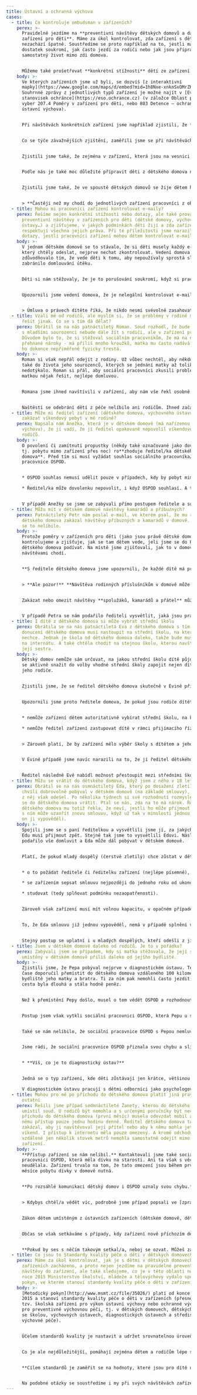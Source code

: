 ```yaml
---
title: Ústavní a ochranná výchova
cases:
  - title: Co kontroluje ombudsman v zařízeních?
    perex: >-
      Pravidelně jezdíme na **preventivní návštěvy dětských domovů a dalších
      zařízení pro děti**. Máme za úkol kontrolovat, zda zařízení s dětmi
      nezachází špatně. Soustředíme se proto například na to, jestli mají děti
      dostatek soukromí, jak často jezdí za rodiči nebo jak jsou připravovány na
      samostatný život mimo zdi domova.


      Můžeme také prošetřovat **konkrétní stížnosti** dětí ze zařízení. Třeba, když jim vychovatelé zakazují volné vycházky nebo nechtějí pustit na víkend.
    body: >-
      Ve kterých zařízeních jsme už byli, se dozvíš [z interaktivní
      mapky](https://www.google.com/maps/d/embed?mid=1h8Nxe-xnknSxOMrZKUyud0jmjdpsLAyt&hl=cs&ll=49.860819393211585%2C15.441935000000022&z=8).
      Souhrnné zprávy z jednotlivých typů zařízení je možné najít v [Evidenci
      stanovisek ochránce](https://eso.ochrance.cz) (v záložce Oblast práva
      vyber 207.4 Poměry v zařízení pro děti, nebo 803 Detence — ochranná nebo
      ústavní výchova).


      Při návštěvách konkrétních zařízení jsme například zjistili, že **některé děti nemají dostatek soukromí**. Například si nemohly uzamknout záchod, ve sprchách nebyly závěsy a v koupelnách nebyl žádný prostor, kam by bylo možné pověsit si třeba ručník. Také jsme občas narazili na to, že děti u postele neměly ani lampičku, aby si mohly číst.


      Co se týče závažnějších zjištění, zaměřili jsme se při návštěvách také na to, jak často jezdí děti za svými rodiči nebo jak jim pracovníci domova pomáhají s kontakty se sourozenci (osobní návštěvy, telefonáty apod.). 


      Zjistili jsme také, že zejména v zařízení, která jsou na vesnici či v menším městě, je těžké zajistit, aby děti z domovů mohly docházet do běžných kroužků mimo zařízení s ostatními kamarády. To je ale důležité! **Děti ze zařízení by neměly mít své speciální kroužky za zdmi zařízení, přestat hrát na klavír nebo hrát fotbal jen proto, že je obtížnější to zajistit.** 


      Podle nás je také moc důležité připravit děti z dětského domova na okamžik, kdy stejně jako ostatní děti, z domova odejdou a budou se o sebe muset samy postarat. Je tedy běžnou praxí, že se děti učí vařit, prát, uklízet si, společně hospodařit s rozpočtem rodinné skupiny nebo například vyřídit nejdůležitější věci na úřadě.


      Zjistili jsme také, že ve spoustě dětských domovů se žije dětem hodně podobně jako v rodinách. Mají třeba takový malý byt, kde jsou pokoje po dvou, společná kuchyňka a koupelna a stará se o ně teta. Ta si s nimi hraje, píše úkoly, jezdí na výlety, chodí na nákupy, navštěvuje lékaře nebo jim i zakládá fotky do alba, aby měly vzpomínky na hezké chvíle.


      > **Častěji než my chodí do jednotlivých zařízení pracovníci z obecních úřadů (orgánů sociálně-právní ochrany dětí, také označované jako OSPOD či "sociálka") a státní zástupci.** Je velmi důležité, aby při svých návštěvách mluvili s dětmi o samotě - bez přítomnosti dalších osob. Jejich úkolem je zjistit, jestli je v domově vše v pořádku, jestli se nedá něco zlepšit, jestli už nejsou podmínky pro návrat dítěte k jeho rodině. Měli by proto dětem na sebe nechat i kontakt (vizitku nebo informaci například na nástěnce), aby jim děti mohly napsat třeba e-mail.
  - title: Mohou mi pracovníci zařízení kontrolovat e-maily?
    perex: Řešíme nejen konkrétní stížnosti nebo dotazy, ale také provádíme
      preventivní návštěvy v zařízeních pro děti (dětské domovy, výchovné
      ústavy…) a zjišťujeme, v jakých podmínkách děti žijí a zda zařízení
      respektují všechna jejich práva. Při té příležitosti jsme narazili na
      dotazy, jestli pracovníci zařízení mohou dětem kontrolovat e-maily.
    body: >-
      V jednom dětském domově se to stávalo, že si děti musely každý e-mail,
      který chtěly odeslat, nejprve nechat zkontrolovat. Vedení domova to
      zdůvodňovalo tím, že vede děti k tomu, aby nepoužívaly sprostá slova, a
      zabránilo domlouvání útěku. 


      Děti si nám stěžovaly, že je to porušování soukromí, když si pracovníci čtou jejich (někdy i intimní) e-maily přátelům, partnerům, rodině.


      Upozornili jsme vedení domova, že je nelegální kontrolovat e-mailovou poštu. Vyzvali jsme vedení domova, aby s takovou praxí přestalo. 


      > Úmluva o právech dítěte říká, že nikdo nesmí svévolně zasahovat do soukromého života, rodiny, domova a korespondence dítěte. Korespondencí se přitom dnes nemyslí jen klasická pošta, ale i e-maily, sms zprávy, vzkazy na Facebooku apod..
  - title: Vzali mě od rodičů, ale myslím si, že se problémy v rodině měly a mohly
      řešit jinak. Co se s tím dá dělat?
    perex: Obrátil se na nás patnáctiletý Roman. Soud rozhodl, že bude lepší, když i
      s mladšími sourozenci nebude dále žít s rodiči, ale v zařízení pro děti.
      Důvodem bylo to, že si stěžoval sociálním pracovníkům, že má na něj matka
      přehnané nároky - má příliš mnoho kroužků, matka mu často nadává a někdy
      ho dokonce nepřiměřeně fyzicky trestá.
    body: >-
      Roman si však nepřál odejít z rodiny. Už vůbec nechtěl, aby někdo zasáhl
      také do života jeho sourozenců, kterých se jednání matky až tolik
      nedotýkalo. Roman si přál, aby sociální pracovníci zkusili problémy s
      matkou nějak řešit, nejlépe domluvou.


      Romana jsme ihned navštívili v zařízení, aby nám vše řekl osobně. Také jsme jednali se sociálními pracovníky OSPOD, na které si Roman stěžoval. Společně jsme hledali co nejrychlejší řešení tak, aby se Roman i se sourozenci mohl vrátit domů a zároveň se tam cítil bezpečně.


      Naštěstí se odebrání dětí z péče nelíbilo ani rodičům. Ihned začali spolupracovali s pracovníky OSPOD. Souhlasili s tím, že budou docházet do poradny, ve které jim poradí, jak řešit napjaté vztahy v rodině, zejména mezi matkou a dětmi. Díky tomu se přístup matky k dětem změnil a sourozenci se mohli vrátit domů.
  - title: Může mi ředitel zařízení (dětského domova, výchovného ústavu apod.)
      zakázat víkendový pobyt v mé rodině?
    perex: Napsala nám Anežka, která je v dětském domově (má nařízenou ústavní
      výchovu), že jí vadí, že jí ředitel opakovaně nepovolil víkendové pobyty u
      rodičů.
    body: >-
      O povolení či zamítnutí propustky (někdy také označované jako dovolenky,
      tj. pobytu mimo zařízení přes noc) ro**zhoduje ředitel/ka dětského
      domova**. Před tím si musí vyžádat souhlas sociálního pracovníka/ sociální
      pracovnice OSPOD. 


      * OSPOD souhlas nemusí udělit pouze v případech, kdy by pobyt mimo zařízení nebyl v zájmu dítěte (např. pokud rodiče nemají kde pobývat, dítěti ubližují nebo se mu nevěnují).

      * Ředitel/ka může dovolenku nepovolit, i když OSPOD souhlasí. A to pokud usoudí, že pobyt pro dítě není z nějakého důvodu vhodný (třeba se ukáže, že rodiče ztratili v mezidobí bydlení a nemají dítě kam vzít). 


      V případě Anežky se jsme se zabývali přímo postupem ředitele a sociálního pracovníka OSPOD. Zjistili jsme, že nepostupovali správně. Nebyl žádný důvod nepovolit Anežce víkendy doma. Po našem zásahu tak mohla Anežka začít jezdit na víkendy a prázdniny opět domů.
  - title: Můžu mít v dětském domově návštěvy kamarádů a příbuzných?
    perex: Patnáctiletý Petr nám poslal e-mail, ve kterém psal, že mu ředitel
      dětského domova zakázal návštěvy příbuzných a kamarádů v domově. Petrovi
      se to nelíbilo.
    body: >-
      Protože poměry v zařízeních pro děti (jako jsou právě dětské domovy)
      kontrolujeme a zjišťuje, jak se tam dětem vede, jeli jsme se do Petrova
      dětského domova podívat. Na místě jsme zjišťovali, jak to v domově s
      návštěvami chodí.


      **S ředitele dětského domova jsme upozornili, že každé dítě má právo na kontakt s rodinou, a to jak formou osobních návštěv, tak telefonátů a dopisů.** 


      > **Ale pozor!** **Návštěva rodinných příslušníkům v domově může být ředitelem zakázána, přerušena nebo jinak omezena. Ale pouze jednotlivě** **a v případě, že by se chovala nevhodně a tím ohrožovala výchovu dítěte.** Třeba když rodič přijde na návštěvu opilý, na dítě během návštěvy křičí a nadává mu, nebo začne rozbíjet věci kolem sebe. 


      Zakázat nebo omezit návštěvy **spolužáků, kamarádů a přátel** může ředitel domova pouze v rámci tzv. opatření ve výchově dítěte. A to za porušení povinností. I zde je však omezení - může to nařídit na dobu nejdéle třiceti dnů v období třech měsíců.


      V případě Petra se nám podařilo řediteli vysvětlit, jaká jsou pravidla pro návštěvy a pro jejich zákaz či omezení. Ředitel přislíbil, že tato pravidla bude dodržovat.
  - title: I dítě z dětského domova si může vybrat střední školu
    perex: Obrátila se na nás patnáctiletá Eva z dětského domova s tím, že z
      donucení dětského domova musí nastoupit na střední školu, na kterou
      nechce. Jednak je škola od dětského domova daleko, takže bude muset bydlet
      na internátu. A také chtěla chodit na stejnou školu, kterou navštěvuje i
      její sestra.
    body: >-
      Dětský domov nemůže sám určovat, na jakou střední školu dítě půjde. Musí
      se aktivně snažit do volby vhodné střední školy zapojit nejen dítě, ale i
      jeho rodiče.


      Zjistili jsme, že se ředitel dětského domova skutečně v Evině případě nechoval správně. O volbě střední školy aktivně nemluvil s její matkou, která má pořád rodičovskou odpovědnost a Evu pravidelně navštěvuje.


      Upozornili jsme proto ředitele domova, že pokud jsou rodiče dítěte aktivní a o své děti se zajímají: 


      * nemůže zařízení dětem autoritativně vybírat střední školu, na kterou mají nastoupit,

      * nemůže ředitel zařízení zastupovat dítě v rámci přijímacího řízení (tj. podepsat přihlášku za rodiče). 


      > Zároveň platí, že by zařízení mělo výběr školy s dítětem a jeho rodiči v dostatečném předstihu řešit. Každé dítě má totiž jiné schopnosti, nadání a potřeby a je důležité tomu přizpůsobit i výběr školy. Je například v pořádku, pokud zařízení upozorní "čtyřkaře", že není nejlepší nápad podávat přihlášku na gymnázium. 


      V Evině případě jsme navíc narazili na to, že jí ředitel dětského domova zatajil, že byla přijata i na střední školu, na které chtěla studovat (a podala na ni druhou přihlášku). Řediteli domova jsem proto řekli, že to bylo velmi neférové chování a vyzvali jsme ho k tomu, aby věci napravil.


      Ředitel následně Evě nabídl možnost přestoupit mezi středními školami. Také udělil výtku za neplnění pracovních povinností sociální pracovnici domova, protože ta měla volbu Eviny střední školy na starost. Ředitel také rozeslal dopis všem rodičům dětí v dětském domově a nabídl jim intenzivnější spolupráci. Poučil i pracovníky zařízení, aby s rodiči i dětmi lépe komunikovali.
  - title: Můžu se vrátit do dětského domova, když jsem z něho v 18 letech odešel?
    perex: Obrátil se na nás osmnáctiletý Eda, který po dosažení zletilosti ještě
      chvíli dobrovolně pobýval v dětském domově (na základě smlouvy), následně
      z něj však odešel. Po několika týdnech si své rozhodnutí rozmyslel a chtěl
      se do dětského domova vrátit. Ptal se nás, zda na to má nárok. Ředitelka
      dětského domova mu totiž řekla, že neví, jestli ho může přijmout zpět (zda
      s ním může uzavřít znovu smlouvu, když už tak v minulosti jednou učinila a
      on ji vypověděl).
    body: >-
      Spojili jsme se s paní ředitelkou a vysvětlili jsme jí, za jakých podmínek
      Edu musí přijmout zpět. Stejně tak jsme to vysvětlili Edovi. Následně se
      podařilo vše domluvit a Eda může dál pobývat v dětském domově.


      Platí, že pokud mladý dospělý (čerstvě zletilý) chce zůstat v dětském domově, nebo se do něj chce vrátit, musí:


      * o to požádat ředitele či ředitelku zařízení (nejlépe písemně),

      * se zařízením sepsat smlouvu nejpozději do jednoho roku od ukončení jeho ústavní či ochranné výchovy (tedy do 19 let; případně do 20 let, prodloužil-li ústavní či ochrannou výchovu soud),

      * studovat (tedy splňovat podmínku nezaopatřenosti).


      Zároveň však zařízení musí mít volnou kapacitu, v opačném případě není možné smlouvu uzavřít.


      To, že Eda smlouvu již jednou vypověděl, nemá v případě splnění výše uvedených podmínek význam. Důležité je, že novou žádost o prodloužení pobytu v zařízení podal **do jednoho roku od skončení ústavní či ochranné výchovy a že stále studoval** (a současně měl dětský domov volnou kapacitu).


      Stejný postup se uplatní i u mladých dospělých, kteří odešli z jiných zařízení pro výkon ústavní či ochranné výchovy, např. dětského domova se školou či výchovného ústavu.
  - title: Jsem v dětském domově daleko od rodičů. Je to v pořádku?
    perex: Zabývali jsem se případem, kdy si matka stěžovala, že její syn Pepa je
      umístěný v dětském domově příliš daleko od jejího bydliště.
    body: >-
      Zjistili jsme, že Pepa pobýval nejprve v diagnostickém ústavu. Ten ho po
      čase doporučil přemístit do dětského domova vzdáleného 100 kilometrů od
      bydliště jeho matky a bratra. Ti za ním pak nemohli často jezdit, protože
      cesta byla dlouhá a stála hodně peněz. 


      Než k přemístění Pepy došlo, musel o tom vědět OSPOD a rozhodnout soud. To se také stalo. Nám se soudní rozhodnutí sice nelíbilo, ale nemohli jsme ho změnit. Na to nemáme pravomoc.


      Postup jsem však vytkli sociální pracovnici OSPOD, která Pepu u soudu zastupovala. Jejím úkolem bylo hájit Pepovy "nejlepší zájmy". Podle nás to ale nedělala. Upozornili jsem ji, že nemá povinnost řídit se doporučením diagnostického ústavu, když si myslí, že není pro dítě nejlepší.  


      Také se nám nelíbilo, že sociální pracovnice OSPOD s Pepou nemluvila předtím, než soudu navrhla jeho přemístění. I když by to udělat měla, nezeptala se ho, co si o přemístění myslí, ani mu nevysvětlila, co to pro něj bude znamenat.


      Jsme rádi, že sociální pracovnice OSPOD přiznala svou chybu a slíbila, že se již nebude opakovat. Radost jsme také měli z toho, že se situace v Pepově rodině rychle zlepšila a on se mohl vrátit domů. 


      * **Víš, co je to diagnostický ústav?**


      Jedná se o typ zařízení, kde děti zůstávají jen krátce, většinou ne déle než 8 týdnů. V tomto  zařízení bývají děti proto, aby odborníci řekli, jestli mají jít zpět domů k rodičům, nebo do dalšího zařízení a jakého (dětského domova, dětského domova se školou nebo do výchovného ústavu). 

      V diagnostickém ústavu pracují s dětmi odborníci jako psychologové, speciální pedagogové, učitelé a vychovatelé. Ti všichni se na konci pobytu každého dítěte poradí a doporučí, co je podle nich pro dítě nejlepší.
  - title: Mohou pro mě po příchodu do dětského domova platit jiná pravidla než pro
      ostatní
    perex: Řešili jsme případ sedmnáctileté Žanety, kterou do dětského domova
      umístil soud. U rodičů být nemohla a s určenými poručníky být nechtěla. Po
      příchodu do dětského domova (první měsíc) musela odevzdat mobil a měla k
      němu přístup pouze jednu hodinu denně. Ředitel dětského domova také
      zakázal, aby ji navštěvoval její přítel nebo aby k němu mohla jet na
      víkend. I přístup k internetu měla pouze omezený. A kromě odchodu do školy
      vzdálené jen několik stovek metrů nemohla samostatně odejít mimo areál
      zařízení.
    body: >-
      **Přístup zařízení se nám nelíbil.** Kontaktovali jsme také sociální
      pracovnici OSPOD, která měla dívku na starosti. Ani ta však s věcí nic
      neudělala. Zařízení trvalo na tom, že tato omezení jsou během prvního
      měsíce pobytu dívky v domově nutná. 


      **Po rozsáhlé komunikaci dětský domov i OSPOD uznaly svou chybu.** Zařízení s příchodem nového ředitele změnilo vnitřní řád. OSPOD slíbil, že napříště na podobné situace dohlídne.


      > Kdybys chtěl/a vědět víc, podrobně jsme případ popsali ve [zprávě](http://eso.ochrance.cz/Nalezene/Edit/5694) o šetření a [závěrečném stanovisku.](http://eso.ochrance.cz/Nalezene/Edit/6374)


      Zákon dětem umístěným z ústavních zařízeních (dětském domově, dětském domově se školou, výchovném či diagnostickém ústavu či středisku výchovné péče) garantuje práva, do kterých personál zařízení nemůže jen tak zasáhnout. **A to ani s odůvodněním, že si dítě v zařízení musí zvyknout (například během prvního měsíce).**


      Občas se však setkáváme s případy, kdy zařízení nově příchozím dětem automaticky zakazuje přijímat návštěvy blízkých, chodit na volné vycházky, telefonovat, mít u sebe vlastní mobil či používat internet. To však nelze! Omezení těchto práv je možné jen z vážných důvodů a je-li to v zájmu dítěte. O některých dokonce musí rozhodnout soud. 


      **Pokud by ses s něčím takovým setkal/a, neboj se ozvat. Můžeš zavolat nebo napsat sociálním pracovníkům/pracovnicím OSPOD. Ti by tě měli v zařízení pravidelně navštěvovat. Stejně tak můžeš kontaktovat [nás](https://deti.ochrance.cz/kdo/jak/).**
  - title: Co jsou to Standardy kvality péče o děti v dětských domovech?
    perex: Máme za úkol kontrolovat, jak je s dětmi v dětských domovech a jiných
      zařízeních zacházeno, a proto nejen jezdíme na pravidelné preventivní
      návštěvy do zařízení, ale také sledujeme, co je v této oblasti nového. V
      roce 2015 Ministerstvo školství, mládeže a tělovýchovy vydalo speciální
      pokyn, ve kterém stanoví standardy kvality péče o děti v zařízeních.
    body: >-
      [Metodický pokyn](http://www.msmt.cz/file/35026/) platí od konce března
      2015 a stanoví standardy kvality péče o děti v zařízeních (přesněji jde o
      tzv. školská zařízení pro výkon ústavní výchovy nebo ochranné výchovy a
      pro preventivně výchovnou péči, tj. v dětských domovech, dětských domovech
      se školou, výchovných ústavech, diagnostických ústavech a střediscích
      výchovné péče).


      Účelem standardů kvality je nastavit a udržet srovnatelnou úroveň kvality poskytované péče v jednotlivých zařízeních napříč celou Českou republikou a zvyšovat kvalitu péče o děti v zařízeních. Standardy kvality jsou určeny pracovníkům zařízení pro metodické vedení, sebereflexi a sebehodnocení práce a zařízení. Také slouží jako úvodní informace pro nové pracovníky, zabývají se dalším vzděláváním pracovníků a pomáhají zřizovatelům pro monitoring a kontrolu poskytované péče.


      Co je ale nejdůležitější, pomáhají zejména dětem a rodičům lépe se orientovat v tom, co mohou od péče očekávat. Standardy jsou členěny do pěti tematických oblastí (1. Vymezení činnosti a informovanost, 2. Průběh péče a návazné služby, 3. Personální agenda, 4. Organizační aspekty, 5. Prostředí výkonu péče), každá oblast obsahuje záměr standardu a konkrétní kritéria kvality.


      **Cílem standardů je zaměřit se na hodnoty, které jsou pro dítě umístěné v zařízení důležité a podstatné.** Ve standardech se proto například píše, jak podporovat vztahy dítěte, jak se mohou děti podílet na dění kolem nich, jak mohou spolurozhodovat s dospělými. Je totiž důležité, aby se všechny děti (a to nejen v zařízeních) mohly vyjadřovat k věcem, které se jich týkají a mohly je také ovlivňovat. Konkrétní standardy se věnují tomu, jak podporovat rodiny dětí v zařízeních, jak rozvíjet samostatnost dětí, aby byl přechod mladých dospělých do samostatného života co nejklidnější apod.


      Na podobné otázky se soustředíme i my při svých návštěvách zařízení. Standardy péče o ohrožené děti a jejich rodiny, které jsme vydali už v roce 2013, můžeš najít [tady](https://www.ochrance.cz/uploads-import/ochrana_osob/ZARIZENI/Ustavni_vychova/Standardy_pece_o_ohrozene_deti_WEB.pdf).
---
```

